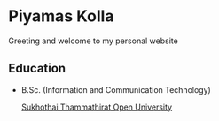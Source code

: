 # Piyamas Kolla

Greeting and welcome to my personal website

## Education

* B.Sc. (Information and Communication Technology)

  [Sukhothai Thammathirat Open University](http://www.stou.ac.th/main/en/)

